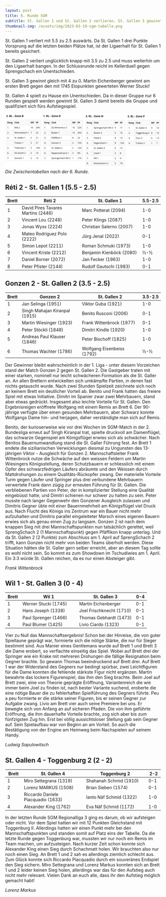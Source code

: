 ```yaml
---
layout: post
title: 6. Runde SGM
subtitle: St. Gallen 1 und St. Gallen 2 verlieren. St. Gallen 3 gewinnt zu 0. St. Gallen 4 gewinnt die Gruppe.
thumbnail-img: /assets/img/2023-03-19-sgm-tabelle.png
---
```


St. Gallen 1 verliert mit 5.5 zu 2.5 auswärts. Da St. Gallen 1 drei Punkte Vorsprung auf die letzten beiden Plätze hat, ist der Ligaerhalt für St. Gallen 1 bereits gesichert.

St. Gallen 2 verliert unglücklich knapp mit 3.5 zu 2.5 und muss weiterhin um den Ligaerhalt bangen. In der Schlussrunde reicht im Kellerduell gegen Sprengschach ein Unentschieden.

St. Gallen 3 gewinnt gleich mit 4 zu 0. Martin Eichenberger gewinnt am ersten Brett gegen den mit 1745 Elopunkten gewerteten Werner Stucki!

St. Gallen 4 spielt zu Hause ein Unentschieden. Da in dieser Gruppe nur 6 Runden gespielt werden gewinnt St. Gallen 3 damit bereits die Gruppe und qualifiziert sich fürs Aufstiegsspiel.

![Zwischentabelle](/assets/img/2023-03-19-sgm-tabelle.png)
_Die Zwischentabellen nach der 6. Runde._

## Réti 2 - St. Gallen 1 (5.5 - 2.5)

| Brett | Réti 2                             | St. Gallen 1             | 5.5-2.5 |
| ----- | ---------------------------------- | ------------------------ | ------- |
| 1     | David Pires Tavares Martins (2446) | Marc Potterat (2094)     | 1-0     |
| 2     | Vincent Lou (2248)                 | Peter Klings (2087)      | 1-0     |
| 3     | Jonas Wyss (2224)                  | Christian Salerno (2007) | 1-0     |
| 4     | Mateo Rodriguez Polo (2222)        | Jürg Jenal (2022)        | 0-1     |
| 5     | Simon Lepot (2211)                 | Roman Schmuki (1973)     | 1-0     |
| 6     | Vincent Kriste (2212)              | Benjamin Kienböck (2080) | ½-½     |
| 7     | Daniel Borner (2072)               | Jan Fecker (1963)        | 1-0     |
| 8     | Peter Pfister (2144)               | Rudolf Gautschi (1983)   | 0-1     |

## Gonzen 2 - St. Gallen 2 (3.5 - 2.5)

| Brett | Gonzen 2                      | St. Gallen 2               | 3.5-2.5 |
| ----- | ----------------------------- | -------------------------- | ------- |
| 1     | Jan Selinga (1951)            | Viktor Guba (1921)         | 1-0     |
| 2     | Singh Mahajan Kiranpal (1915) | Benito Rusconi (2006)      | 0-1     |
| 3     | Martin Wiesinger (1923)       | Frank Wittenbrock (1977)   | 0-1     |
| 4     | Peter Stöckli (1848)          | Dimitri Kindle (1920)      | 1-0     |
| 5     | Andreas Paul Klauser (1846)   | Peter Bischoff (1825)      | 1-0     |
| 6     | Thomas Wachter (1786)         | Wolfgang Eisenbeiss (1792) | ½-½     |

Der Gewinner bleibt wahrscheinlich in der 1. Liga - unter diesem Vorzeichen stand der Match Gonzen 2 gegen St. Gallen 2. Die Gastgeber traten mit einer starken, nominell nur leicht schwächeren Formation als die St. Galler an. An allen Brettern entwickelten sich umkämpfte Partien, in denen fast nichts getauscht wurde. Nach zwei Stunden Spielzeit zeichnete sich noch an keinem Brett ein deutlicher Vorteil ab. Benito und Frank hatten das freiere Spiel mit etwas Initiative. Dimitri im Spanier zwar zwei Mehrbauern, stand aber etwas gedrückt. Insgesamt also leichte Vorteile für St. Gallen. Den Ergebnisreigen eröffnete Wolfgang mit einem Remis an Brett 6. Der 90-jährige verfügte über einen gesunden Mehrbauern, aber Schwarz konnte Wolfgangs Dame hin- und herjagen, daher verständigte man sich auf Remis.

Benito, der kurioserweise wie vor drei Wochen im SGM-Match in der 2. Bundesliga erneut auf Singh Kiranpal trat, spielte druckvoll am Damenflügel, das schwarze Gegenspiel am Königsflügel erwies sich als schwächer. Nach Benitos Bauernumwandlung stand die St. Galler Führung fest. An Brett 1 endete die sizilianischen Verwicklungen diesmal zu Ungunsten des 13-jährigen Viktor - Ausgleich für Gonzen 2. Mannschaftsleiter Frank Wittenbrock nutze die Schwäche auf den weissen Feldern um Martin Wiesingers Königsstellung, deren Schutzbauern er schliesslich mit einem Opfer des schwarzfedrigen Läufers abräumte und den Weissen durch Mattdrohungen zu einem Qualitäts-Rückopfer zwang. Der materielle Vorteile Turm gegen Läufer und Springer plus drei verbundene Mehrbauern verwertete Frank dann zügig zur erneuten Führung für St. Gallen. Die verbliebenen Partien von Peter, der in komplizierter Stellung eine Qualität eingebüsst hatte, und Dimitri schienen nur schwer zu halten zu sein. Peter musste nach langer Gegenwehr den Gonzener Ausgleich zulassen und Dimitris Gegner übte mit einer Bauernmehrheit am Königsflügel viel Druck aus. Nach Flucht des Königs ins Zentrum war ein Bauer nicht mehr aufzuhalten und Dimitris parallel eingeleiteter Marsch eines eigenen Bauern erwies sich als genau einen Zug zu langsam.
Gonzen 2 ist nach dem knappen Sieg mit drei Mannschaftspunkten nun tatsächlich gerettet, weil SprengSchach 2 (1 Mannschaftspunkt) gegen Pfäffikon knapp unterlag. Und da St. Gallen 2 (2 Punkte) zum Abschluss am 1. April auf SprengSchach 2 trifft, kann Gonzen nicht mehr von beiden Teams überholt werden. Diese Situation hätten die St. Galler gern selber erreicht, aber an diesem Tag sollte es wohl nicht sein. So kommt es zum Showdown im Tschudiwies am 1. April. Ein 3:3 würde St. Gallen reichen, da es nur einen Absteiger gibt.

_Frank Wittenbrock_

## Wil 1 - St. Gallen 3 (0 - 4)

| Brett | Wil 1                | St. Gallen 3             | 0-4 |
| ----- | -------------------- | ------------------------ | --- |
| 1     | Werner Stucki (1745) | Martin Eichenberger      | 0-1 |
| 2     | Hans Joseph (1338)   | Joel Frischknecht (1710) | 0-1 |
| 3     | Paul Sprenger (1466) | Thomas Gebhardt (1473)   | 0-1 |
| 4     | Paul Blumer (1425)   | Livio Ciardo (1323)      | 0-1 |

Vier zu Null das Mannschaftsergebnis! Schon bei der Hinreise, die von guter Spiellaune geprägt war, formierte sich die nötige Stärke, die nur für Sieger bestimmt sind. Aus Manier eines Gentlemans wurde auf Brett 1 und Brett 3 die Dame erobert, so verflachte einseitig das Spiel. Wobei auf Brett drei der Springer wie ein Krake mit mehreren Drohungen die fällige Resignation beim Gegner brachte. So gewann Thomas beeindruckend auf Brett drei. Auf Brett 1 war der Widerstand des Gegners nur bedingt spürbar, zwei Leichtfiguren für die Dame konnten die fehlende stärkste Figur nicht ergänzen. Martin bewahrte das lockere Figurenspiel, das ihm den Sieg brachte. Beim Joel auf Brett zwei, eine von Theorie geprägte Eröffnung, Variantenreich die wie immer beim Joel zu finden ist, nach bester Variante suchend, eroberte die eine nötige Bauer die zu fehlerhaften Spielführung des Gegners führte. Peu a peu formierte er die stärke seiner Figuren, bis er seinen Gegner zur Aufgabe zwang. Livio am Brett vier auch seine Premiere bei uns. Er bewegte sich von Anfang an auf sicheren Pfaden. Die von ihm geführte Eröffnung, die ihm dauerhafte Vorteile brachte, zog sich aber bis zum fünfzigsten Zug hin. Erst bei völlig aussichtsloser Stellung gab sein Gegner auf. Sein Spielaufbau war von Beginn an am Vorteil. So auch die Bestätigung von der Engine am Heimweg beim Nachspielen auf seinem Handy.

_Ludwig Sapulowitsch_

## St. Gallen 4 - Toggenburg 2 (2 - 2)

| Brett | St. Gallen 4                       | Toggenburg 2            | 2-2 |
| ----- | ---------------------------------- | ----------------------- | --- |
| 1     | Miro Settegrana (1319)             | Shahanah Schmid (1910)  | 0-1 |
| 2     | Lorenz MARKUS (1508)               | Brian Sieben (1574)     | 0-1 |
| 3     | Riccardo Daniele Piacquadio (1633) | Ianto Näf Schmid (1322) | 1-0 |
| 4     | Alexander King (1762)              | Eva Näf Schmid (1172)   | 1-0 |

In der letzten Runde SGM Regionalliga 3 ging es darum, ob wir aufsteigen oder nicht. Vor dem Spiel hatten wir mit 12 Punkten Gleichstand mit Toggenburg II. Allerdings hatten wir einen Punkt mehr bei den Mannschaftspunkten und standen somit auf Platz eins der Tabelle. Da die letzte Runde gegen Toggenburg war, mussten wir nur noch ein Remis im Team machen, um aufzusteigen. Nach kurzer Zeit schon konnte sich Alexander King einen Sieg durch Schachmatt holen. Wir brauchten also nur noch einen Sieg. An Brett 1 und 2 sah es allerdings ziemlich schlecht aus. Zum Glück konnte sich Riccardo Piacquadio durch ein souveränes Endspiel den Sieg sichern. Miro Settegrana und Lorenz Markus konnten sich an Brett 1 und 2 leider keinen Sieg holen, allerdings war das für den Aufstieg auch nicht mehr relevant. Vielen Dank an euch alle, dass ihr den Aufstieg möglich gemacht habt!

_Lorenz Markus_

<style>
table th:nth-of-type(2) {
    width: 40%;
}
table th:nth-of-type(3) {
    width: 40%;
}
table th {
    white-space: nowrap;
}
</style>
